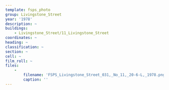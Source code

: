 ```yaml
---
template: fsps_photo
group: Livingstone_Street
year: '1978'
description: ~
buildings:
    - Livingstone_Street/11_Livingstone_Street
coordinates: ~
heading: ~
classification: ~
section: ~
cell: ~
film_roll: ~
files:
    -
        filename: 'FSPS_Livingstone_Street_031,_No_11,_20-6-L,_1978.png'
        caption: ''
---
```

